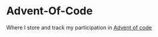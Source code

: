 # Advent-Of-Code
Where I store and track my participation in [Advent of code](https://adventofcode.com/)
